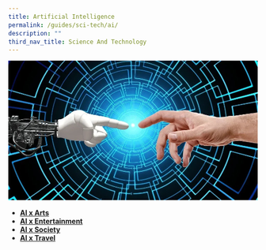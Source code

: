 ```yaml
---
title: Artificial Intelligence
permalink: /guides/sci-tech/ai/
description: ""
third_nav_title: Science And Technology
---
```

<img src="/images/category/AI-banner.jpg" alt="artificial intelligence banner" style="width:800px;" />


- [**AI x Arts**](/guides/sci-tech/ai/ai-arts/)
- [**AI x Entertainment**](/guides/sci-tech/ai/ai-entertainment/)
- [**AI x Society**](/guides/sci-tech/ai/ai-society/)
- [**AI x Travel**](/guides/sci-tech/ai/ai-travel/)